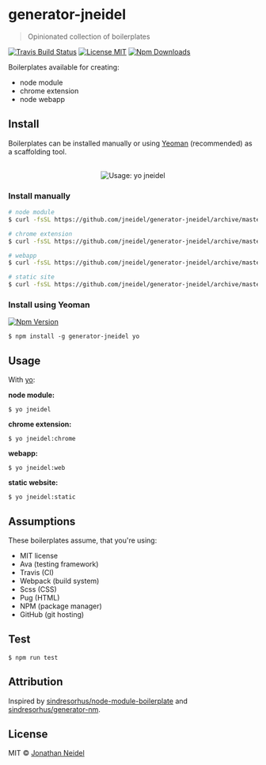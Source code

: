 # generator-jneidel

> Opinionated collection of boilerplates

[![Travis Build Status](https://img.shields.io/travis/jneidel/generator-jneidel.svg?style=flat-square)](https://travis-ci.org/jneidel/generator-jneidel)
[![License MIT](https://img.shields.io/badge/license-MIT-green.svg?style=flat-square)](https://github.com/jneidel/generator-jneidel/blob/master/license)
[![Npm Downloads](https://img.shields.io/npm/dw/generator-jneidel.svg?style=flat-square)](https://www.npmjs.com/package/generator-jneidel)

Boilerplates available for creating:

- node module
- chrome extension
- node webapp

## Install

Boilerplates can be installed manually or using [Yeoman](https://github.com/yeoman/yo) (recommended) as a scaffolding tool.

<div align="center">
  <br>
  <img src="https://i.imgur.com/8UpFnXZ.png" alt="Usage: yo jneidel">
</div>

### Install manually

```zsh
# node module
$ curl -fsSL https://github.com/jneidel/generator-jneidel/archive/master.tar.gz | tar -xz --strip-components=4 generator-jneidel-master/generators/app/templates

# chrome extension
$ curl -fsSL https://github.com/jneidel/generator-jneidel/archive/master.tar.gz | tar -xz --strip-components=4 generator-jneidel-master/generators/chrome/templates

# webapp
$ curl -fsSL https://github.com/jneidel/generator-jneidel/archive/master.tar.gz | tar -xz --strip-components=4 generator-jneidel-master/generators/web/templates

# static site
$ curl -fsSL https://github.com/jneidel/generator-jneidel/archive/master.tar.gz | tar -xz --strip-components=4 generator-jneidel-master/generators/static/templates
```

### Install using Yeoman

[![Npm Version](https://img.shields.io/npm/v/generator-jneidel.svg?style=flat-square)](https://www.npmjs.com/package/generator-jneidel)

```
$ npm install -g generator-jneidel yo
```

## Usage

With [yo](https://www.npmjs.com/package/yo):

**node module:**

```
$ yo jneidel
```

**chrome extension:**

```
$ yo jneidel:chrome
```

**webapp:**

```
$ yo jneidel:web
```

**static website:**

```
$ yo jneidel:static
```

## Assumptions

These boilerplates assume, that you're using:

- MIT license
- Ava (testing framework)
- Travis (CI)
- Webpack (build system)
- Scss (CSS)
- Pug (HTML)
- NPM (package manager)
- GitHub (git hosting)

## Test

```
$ npm run test
```

## Attribution

Inspired by [sindresorhus/node-module-boilerplate](https://github.com/sindresorhus/node-module-boilerplate) and [sindresorhus/generator-nm](https://github.com/sindresorhus/generator-nm).

## License

MIT © [Jonathan Neidel](https://jneidel.com)

